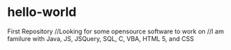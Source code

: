 # hello-world
First Repository
//Looking for some opensource software to work on
//I am familure with Java, JS, JSQuery, SQL, C, VBA, HTML 5, and CSS
